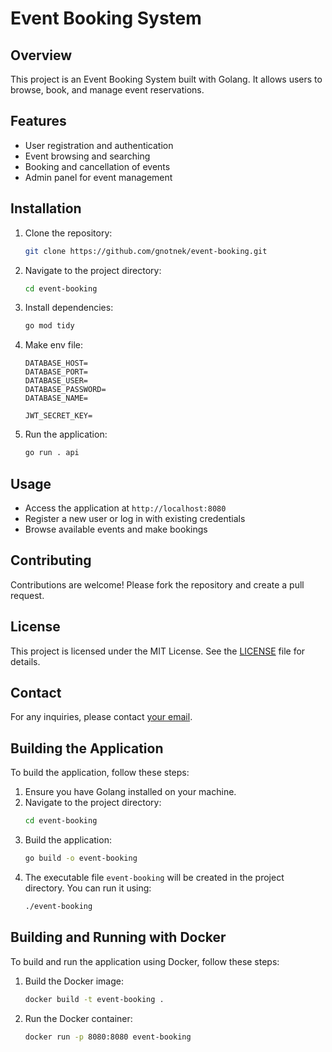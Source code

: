 # Event Booking System

## Overview
This project is an Event Booking System built with Golang. It allows users to browse, book, and manage event reservations.

## Features
- User registration and authentication
- Event browsing and searching
- Booking and cancellation of events
- Admin panel for event management

## Installation
1. Clone the repository:
    ```sh
    git clone https://github.com/gnotnek/event-booking.git
    ```
2. Navigate to the project directory:
    ```sh
    cd event-booking
    ```
3. Install dependencies:
    ```sh
    go mod tidy
    ```
3. Make env file:
    ```
    DATABASE_HOST=
    DATABASE_PORT=
    DATABASE_USER=
    DATABASE_PASSWORD=
    DATABASE_NAME=

    JWT_SECRET_KEY=
    ```
4. Run the application:
    ```sh
    go run . api
    ```

## Usage
- Access the application at `http://localhost:8080`
- Register a new user or log in with existing credentials
- Browse available events and make bookings

## Contributing
Contributions are welcome! Please fork the repository and create a pull request.

## License
This project is licensed under the MIT License. See the [LICENSE](LICENSE) file for details.

## Contact
For any inquiries, please contact [your email](mailto:youremail@example.com).

## Building the Application
To build the application, follow these steps:

1. Ensure you have Golang installed on your machine.
2. Navigate to the project directory:
    ```sh
    cd event-booking
    ```
3. Build the application:
    ```sh
    go build -o event-booking
    ```
4. The executable file `event-booking` will be created in the project directory. You can run it using:
    ```sh
    ./event-booking
    ```

## Building and Running with Docker
To build and run the application using Docker, follow these steps:

1. Build the Docker image:
    ```sh
    docker build -t event-booking .
    ```
2. Run the Docker container:
    ```sh
    docker run -p 8080:8080 event-booking
    ```